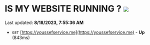 # IS MY WEBSITE RUNNING ? [![](https://img.shields.io/static/v1?label=Sponsor&message=%E2%9D%A4&logo=GitHub&color=%23fe8e86)](https://github.com/sponsors/<username>)

Last updated: **8/18/2023, 7:55:36 AM**

- `GET` [https://youssefservice.me](https://youssefservice.me) - **Up** (843ms)
